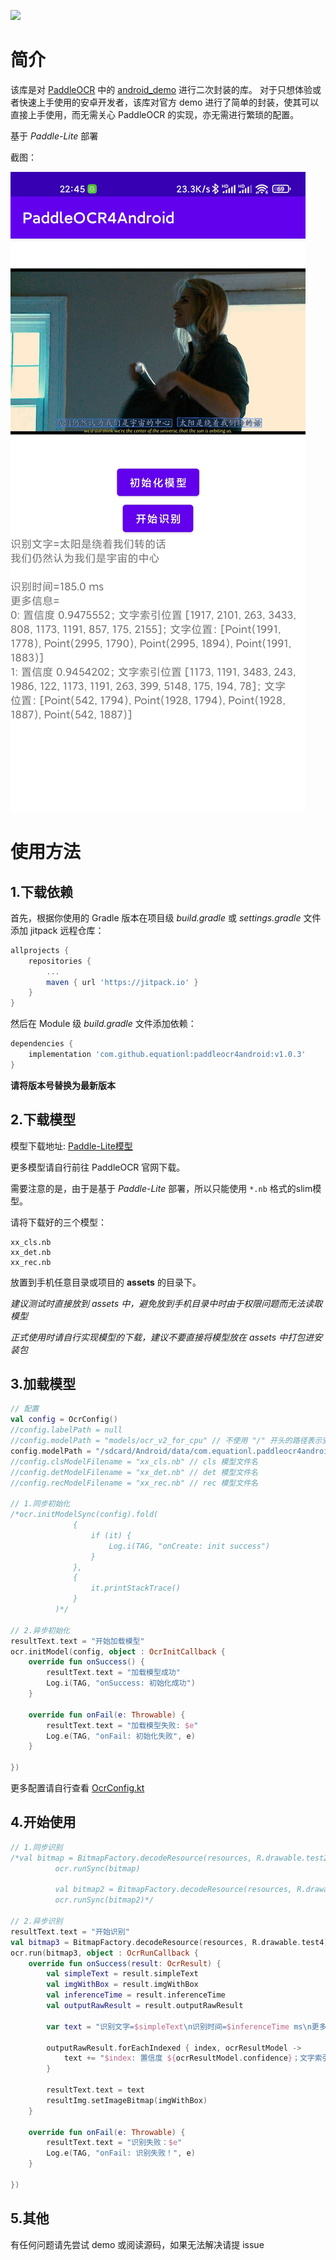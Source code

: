 [![](https://jitpack.io/v/equationl/paddleocr4android.svg)](https://jitpack.io/#equationl/paddleocr4android)

# 简介

该库是对 [PaddleOCR](https://github.com/PaddlePaddle/PaddleOCR) 中的 [android_demo](https://github.com/PaddlePaddle/PaddleOCR/tree/release/2.4/deploy/android_demo) 进行二次封装的库。
对于只想体验或者快速上手使用的安卓开发者，该库对官方 demo 进行了简单的封装，使其可以直接上手使用，而无需关心 PaddleOCR 的实现，亦无需进行繁琐的配置。

基于 *Paddle-Lite* 部署

截图：

![截图](/doc/screenshot1.jpg)

# 使用方法

## 1.下载依赖

首先，根据你使用的 Gradle 版本在项目级 *build.gradle* 或 *settings.gradle* 文件添加 jitpack 远程仓库：

```gradle
allprojects {
	repositories {
		...
		maven { url 'https://jitpack.io' }
	}
}
```

然后在 Module 级 *build.gradle* 文件添加依赖：

```gradle
dependencies {
    implementation 'com.github.equationl:paddleocr4android:v1.0.3'
}
```

**请将版本号替换为最新版本**

## 2.下载模型

模型下载地址: [Paddle-Lite模型](https://github.com/PaddlePaddle/PaddleOCR/blob/release/2.4/doc/doc_ch/models_list.md#Paddle-Lite模型)

更多模型请自行前往 PaddleOCR 官网下载。

需要注意的是，由于是基于 *Paddle-Lite* 部署，所以只能使用 `*.nb` 格式的slim模型。

请将下载好的三个模型：

```
xx_cls.nb
xx_det.nb
xx_rec.nb
```

放置到手机任意目录或项目的 **assets** 的目录下。

*建议测试时直接放到 assets 中，避免放到手机目录中时由于权限问题而无法读取模型*

*正式使用时请自行实现模型的下载，建议不要直接将模型放在 assets 中打包进安装包*

## 3.加载模型

```kotlin
// 配置
val config = OcrConfig()
//config.labelPath = null
//config.modelPath = "models/ocr_v2_for_cpu" // 不使用 "/" 开头的路径表示安装包中 assets 目录下的文件，例如当前表示 assets/models/ocr_v2_for_cpu
config.modelPath = "/sdcard/Android/data/com.equationl.paddleocr4android/files/models" // 使用 "/" 表示手机储存路径，测试时请将下载的三个模型放置于该目录下
//config.clsModelFilename = "xx_cls.nb" // cls 模型文件名
//config.detModelFilename = "xx_det.nb" // det 模型文件名
//config.recModelFilename = "xx_rec.nb" // rec 模型文件名

// 1.同步初始化
/*ocr.initModelSync(config).fold(
              {
                  if (it) {
                      Log.i(TAG, "onCreate: init success")
                  }
              },
              {
                  it.printStackTrace()
              }
          )*/

// 2.异步初始化
resultText.text = "开始加载模型"
ocr.initModel(config, object : OcrInitCallback {
    override fun onSuccess() {
        resultText.text = "加载模型成功"
        Log.i(TAG, "onSuccess: 初始化成功")
    }

    override fun onFail(e: Throwable) {
        resultText.text = "加载模型失败: $e"
        Log.e(TAG, "onFail: 初始化失败", e)
    }

})
```

更多配置请自行查看 [OcrConfig.kt](/PaddleOCR4Android/src/main/java/com/equationl/paddleocr4android)

## 4.开始使用

```kotlin
// 1.同步识别
/*val bitmap = BitmapFactory.decodeResource(resources, R.drawable.test2)
          ocr.runSync(bitmap)

          val bitmap2 = BitmapFactory.decodeResource(resources, R.drawable.test3)
          ocr.runSync(bitmap2)*/

// 2.异步识别
resultText.text = "开始识别"
val bitmap3 = BitmapFactory.decodeResource(resources, R.drawable.test4)
ocr.run(bitmap3, object : OcrRunCallback {
    override fun onSuccess(result: OcrResult) {
        val simpleText = result.simpleText
        val imgWithBox = result.imgWithBox
        val inferenceTime = result.inferenceTime
        val outputRawResult = result.outputRawResult

        var text = "识别文字=$simpleText\n识别时间=$inferenceTime ms\n更多信息=\n"

        outputRawResult.forEachIndexed { index, ocrResultModel ->
            text += "$index: 置信度 ${ocrResultModel.confidence}；文字索引位置 ${ocrResultModel.wordIndex}；文字位置：${ocrResultModel.points} \n"
        }

        resultText.text = text
        resultImg.setImageBitmap(imgWithBox)
    }

    override fun onFail(e: Throwable) {
        resultText.text = "识别失败：$e"
        Log.e(TAG, "onFail: 识别失败！", e)
    }

})
```

## 5.其他

有任何问题请先尝试 demo 或阅读源码，如果无法解决请提 issue
